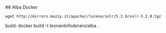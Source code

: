 ## Alba Docker 

    wget http://mirrors.muzzy.it/apache//lucene/solr/5.2.0/solr-5.2.0.tgz

build:
    docker build -t leonardofoderaro/alba .

